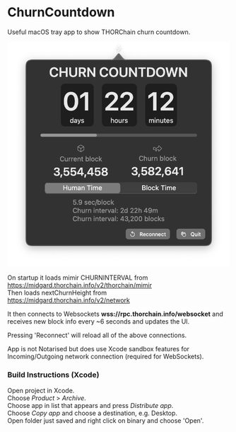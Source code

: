 # ChurnCountdown

Useful macOS tray app to show THORChain churn countdown.  

![ChurnCountdown Screenshot](/doc/screenshot.png)

On startup it loads mimir CHURNINTERVAL from https://midgard.thorchain.info/v2/thorchain/mimir  
Then loads nextChurnHeight from https://midgard.thorchain.info/v2/network

It then connects to Websockets **wss://rpc.thorchain.info/websocket** and receives new block info every ~6 seconds and updates the UI.  

Pressing 'Reconnect' will reload all of the above connections.  

App is not Notarised but does use Xcode sandbox features for Incoming/Outgoing network connection (required for WebSockets).  

### Build Instructions (Xcode)

Open project in Xcode.  
Choose *Product* > *Archive*.  
Choose app in list that appears and press *Distribute app*.  
Choose *Copy app* and choose a destination, e.g. Desktop.  
Open folder just saved and right click on binary and choose 'Open'.  
